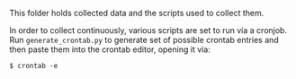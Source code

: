 This folder holds collected data and the scripts used to collect them.

In order to collect continuously, various scripts are set to run via a
cronjob. Run `generate_crontab.py` to generate set of possible crontab
entries and then paste them into the crontab editor, opening it via:

    $ crontab -e

